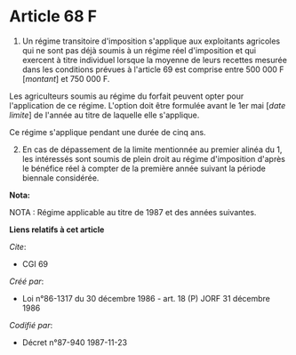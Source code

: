 # Article 68 F

1. Un régime transitoire d'imposition s'applique aux exploitants agricoles qui ne sont pas déjà soumis à un régime réel
d'imposition et qui exercent à titre individuel lorsque la moyenne de leurs recettes mesurée dans les conditions prévues à
l'article 69 est comprise entre 500 000 F [*montant*] et 750 000 F.

Les agriculteurs soumis au régime du forfait peuvent opter pour l'application de ce régime. L'option doit être formulée avant
le 1er mai [*date limite*] de l'année au titre de laquelle elle s'applique.

Ce régime s'applique pendant une durée de cinq ans.

2. En cas de dépassement de la limite mentionnée au premier alinéa du 1, les intéressés sont soumis de plein droit au régime
d'imposition d'après le bénéfice réel à compter de la première année suivant la période biennale considérée.

**Nota:**

NOTA : Régime applicable au titre de 1987 et des années suivantes.

**Liens relatifs à cet article**

_Cite_:

  - CGI 69

_Créé par_:

  - Loi n°86-1317 du 30 décembre 1986 - art. 18 (P) JORF 31 décembre 1986

_Codifié par_:

  - Décret n°87-940 1987-11-23
